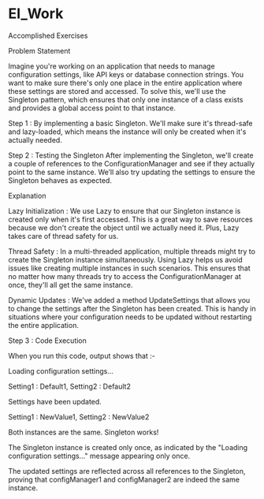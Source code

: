 # EI_Work
Accomplished Exercises

Problem Statement 

Imagine you're working on an application that needs to manage configuration settings, like API keys or database connection strings. You want to make sure there's only one place in the entire application where these settings are stored and accessed. To solve this, we'll use the Singleton pattern, which ensures that only one instance of a class exists and provides a global access point to that instance.

Step 1 : By implementing a basic Singleton. We'll make sure it's thread-safe and lazy-loaded, which means the instance will only be created when it's actually needed.

 
Step 2 : Testing the Singleton
After implementing the Singleton, we'll create a couple of references to the ConfigurationManager and see if they actually point to the same instance. We’ll also try updating the settings to ensure the Singleton behaves as expected.


Explanation

Lazy Initialization : We use Lazy<T> to ensure that our Singleton instance is created only when it's first accessed. This is a great way to save resources because we don't create the object until we actually need it. Plus, Lazy<T> takes care of thread safety for us.

Thread Safety : In a multi-threaded application, multiple threads might try to create the Singleton instance simultaneously. Using Lazy<T> helps us avoid issues like creating multiple instances in such scenarios. This ensures that no matter how many threads try to access the ConfigurationManager at once, they'll all get the same instance.

Dynamic Updates : We've added a method UpdateSettings that allows you to change the settings after the Singleton has been created. This is handy in situations where your configuration needs to be updated without restarting the entire application.

Step 3 : Code Execution

When you run this code, output shows that :-

Loading configuration settings...

Setting1 : Default1, Setting2 : Default2

Settings have been updated.

Setting1 : NewValue1, Setting2 : NewValue2

Both instances are the same. Singleton works!

The Singleton instance is created only once, as indicated by the "Loading configuration settings..." message appearing only once.

The updated settings are reflected across all references to the Singleton, proving that configManager1 and configManager2 are indeed the same instance.
